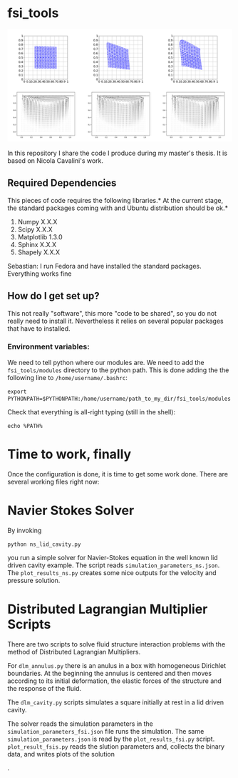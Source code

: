 # fsi_tools #

![Alt cover picture](title.png?raw=true "Title")

In this repository I share the code I produce during my master's thesis. It is based on Nicola Cavalini's work.

## Required Dependencies ##
This pieces of code requires the following libraries.* At the current stage, the standard packages coming with and Ubuntu distribution should be ok.*

1. Numpy X.X.X
2. Scipy X.X.X
3. Matplotlib 1.3.0
4. Sphinx X.X.X
5. Shapely X.X.X

Sebastian: I run Fedora and have installed the standard packages. Everything works fine 

## How do I get set up? ##

This not really "software", this more "code to be shared", so you do not really need to install it. Nevertheless it relies on several popular packages that have to installed. 

### Environment variables: ###
We need to tell python where our modules are. We need to add the ``fsi_tools/modules`` directory to the python path.  This is done adding the the following line to ``/home/username/.bashrc``:
```
export PYTHONPATH=$PYTHONPATH:/home/username/path_to_my_dir/fsi_tools/modules
```
Check that everything is all-right typing (still in the shell):
```
echo %PATH%
```
# Time to work, finally #

Once the configuration is done, it is time to get some work done. There are several working files right now:

# Navier Stokes Solver

By invoking 
```
python ns_lid_cavity.py
```
you run a simple solver for Navier-Stokes equation in the well known lid driven cavity example. The script reads `simulation_parameters_ns.json`. The `plot_results_ns.py` creates some nice outputs for the velocity and pressure solution. 

# Distributed Lagrangian Multiplier Scripts

There are two scripts to solve fluid structure interaction problems with the method of Distributed Lagrangian Multipliers.

For `dlm_annulus.py` there is an anulus in a box with homogeneous Dirichlet boundaries. At the beginning the annulus is centered and then moves according to its initial deformation, the elastic forces of the structure and the response of the fluid.

The `dlm_cavity.py` scripts simulates a square initially at rest in a lid driven cavity.

The solver reads the simulation parameters in the `simulation_parameters_fsi.json` file runs the simulation.
The same `simulation_parameters.json` is read by the `plot_results_fsi.py` script. `plot_result_fsis.py` reads the slution parameters and, collects the binary data, and writes plots of the solution

.
